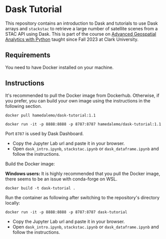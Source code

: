 # Dask Tutorial
This repository contains an introduction to Dask and tutorials to use Dask arrays and `stackstac` to retrieve a large number of satellite scenes from a STAC API using Dask. This is part of the course on [Advanced Geospatial Analytics with Python](https://hamedalemo.github.io/advanced-geo-python/intro.html) taught since Fall 2023 at Clark University. 


## Requirements

You need to have Docker installed on your machine. 


## Instructions

It's recommended to pull the Docker image from Dockerhub. Otherwise, if you prefer, you can build your own image using the instructions in the following section. 

```
docker pull hamedalemo/dask-tutorial:1.1
```

```
docker run -it -p 8888:8888 -p 8787:8787 hamedalemo/dask-tutorial:1.1
```

Port `8787` is used by Dask Dashboard.

- Copy the Jupyter Lab url and paste it in your browser. 
- Open `dask_intro.ipynb`, `stackstac.ipynb` or `dask_dataframe.ipynb` and follow the instructions. 


Build the Docker image:

**Windows users:** It is highly recommended that you pull the Docker image, there seems to be an issue with conda-forge on WSL. 

```
docker build -t dask-tutorial .
```

Run the container as following after switching to the repository's directory locally:
```
docker run -it -p 8888:8888 -p 8787:8787 dask-tutorial
```
- Copy the Jupyter Lab url and paste it in your browser. 
- Open `dask_intro.ipynb`, `stackstac.ipynb` or `dask_dataframe.ipynb` and follow the instructions. 
